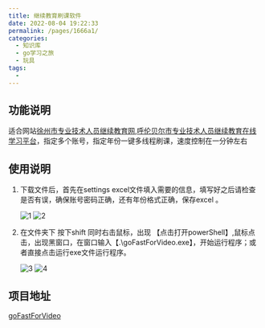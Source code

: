 ```yaml
---
title: 继续教育刷课软件
date: 2022-08-04 19:22:33
permalink: /pages/1666a1/
categories:
  - 知识库
  - go学习之旅
  - 玩具
tags:
  - 
---
```

## 功能说明
适合网站[徐州市专业技术人员继续教育网](http://plat.xzjxjy.com/),[呼伦贝尔市专业技术人员继续教育在线学习平台](http://hlbe.chinahrt.cn/area.asp)，指定多个账号，指定年份一键多线程刷课，速度控制在一分钟左右

## 使用说明
1. 下载文件后，首先在settings excel文件填入需要的信息，填写好之后请检查是否有误，确保账号密码正确，还有年份格式正确，保存excel 。
   
    ![1](https://img.ggball.top/picGo/1.png)
    ![2](https://img.ggball.top/picGo/2.png)



1. 在文件夹下 按下shift 同时右击鼠标，出现 【点击打开powerShell】,鼠标点击，出现黑窗口，在窗口输入【.\goFastForVideo.exe】，开始运行程序；或者直接点击运行exe文件运行程序。
   
    ![3](https://img.ggball.top/picGo/3.png)
    ![4](https://img.ggball.top/picGo/4.png)


 ## 项目地址
 [goFastForVideo](https://github.com/a1667834841/goFastForVideo)